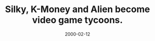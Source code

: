 ---
layout: base.njk
title : 'Silky, K-Money and Alien become video game tycoons.' 
view_title : 'Silky, K-Money and Alien become video game tycoons.' 
year : '2000' 
date : '2000-02-12' 
img_file : '/drawing/silkykmoney.png' 
html_file : 'silkyk' 
next_html : 'nohishead.html' 
year_order : '154' 
permalink : "title/{{html_file}}.html"
---